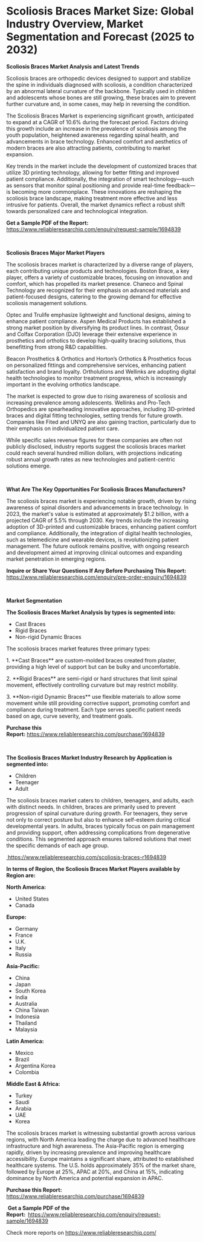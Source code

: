 <p><h1>Scoliosis Braces Market Size: Global Industry Overview, Market Segmentation and Forecast (2025 to 2032)</h1></p><p><strong>Scoliosis Braces Market Analysis and Latest Trends</strong></p>
<p><p>Scoliosis braces are orthopedic devices designed to support and stabilize the spine in individuals diagnosed with scoliosis, a condition characterized by an abnormal lateral curvature of the backbone. Typically used in children and adolescents whose bones are still growing, these braces aim to prevent further curvature and, in some cases, may help in reversing the condition.</p><p>The Scoliosis Braces Market is experiencing significant growth, anticipated to expand at a CAGR of 10.6% during the forecast period. Factors driving this growth include an increase in the prevalence of scoliosis among the youth population, heightened awareness regarding spinal health, and advancements in brace technology. Enhanced comfort and aesthetics of modern braces are also attracting patients, contributing to market expansion.</p><p>Key trends in the market include the development of customized braces that utilize 3D printing technology, allowing for better fitting and improved patient compliance. Additionally, the integration of smart technology—such as sensors that monitor spinal positioning and provide real-time feedback—is becoming more commonplace. These innovations are reshaping the scoliosis brace landscape, making treatment more effective and less intrusive for patients. Overall, the market dynamics reflect a robust shift towards personalized care and technological integration.</p></p>
<p><strong>Get a Sample PDF of the Report:&nbsp;</strong> <a href="https://www.reliableresearchiq.com/enquiry/request-sample/1694839?utm_campaign=2257&utm_medium=2&utm_source=Github&utm_content=ia&utm_term=18022025&utm_id=scoliosis-braces">https://www.reliableresearchiq.com/enquiry/request-sample/1694839</a></p>
<p>&nbsp;</p>
<p><strong>Scoliosis Braces Major Market Players</strong></p>
<p><p>The scoliosis braces market is characterized by a diverse range of players, each contributing unique products and technologies. Boston Brace, a key player, offers a variety of customizable braces, focusing on innovation and comfort, which has propelled its market presence. Chaneco and Spinal Technology are recognized for their emphasis on advanced materials and patient-focused designs, catering to the growing demand for effective scoliosis management solutions.</p><p>Optec and Trulife emphasize lightweight and functional designs, aiming to enhance patient compliance. Aspen Medical Products has established a strong market position by diversifying its product lines. In contrast, Össur and Colfax Corporation (DJO) leverage their extensive experience in prosthetics and orthotics to develop high-quality bracing solutions, thus benefitting from strong R&D capabilities.</p><p>Beacon Prosthetics & Orthotics and Horton’s Orthotics & Prosthetics focus on personalized fittings and comprehensive services, enhancing patient satisfaction and brand loyalty. Ortholutions and Wellinks are adopting digital health technologies to monitor treatment progress, which is increasingly important in the evolving orthotics landscape.</p><p>The market is expected to grow due to rising awareness of scoliosis and increasing prevalence among adolescents. Wellinks and Pro-Tech Orthopedics are spearheading innovative approaches, including 3D-printed braces and digital fitting technologies, setting trends for future growth. Companies like Fited and UNYQ are also gaining traction, particularly due to their emphasis on individualized patient care.</p><p>While specific sales revenue figures for these companies are often not publicly disclosed, industry reports suggest the scoliosis braces market could reach several hundred million dollars, with projections indicating robust annual growth rates as new technologies and patient-centric solutions emerge.</p></p>
<p>&nbsp;</p>
<p><strong>What Are The Key Opportunities For Scoliosis Braces Manufacturers?</strong></p>
<p><p>The scoliosis braces market is experiencing notable growth, driven by rising awareness of spinal disorders and advancements in brace technology. In 2023, the market's value is estimated at approximately $1.2 billion, with a projected CAGR of 5.5% through 2030. Key trends include the increasing adoption of 3D-printed and customizable braces, enhancing patient comfort and compliance. Additionally, the integration of digital health technologies, such as telemedicine and wearable devices, is revolutionizing patient management. The future outlook remains positive, with ongoing research and development aimed at improving clinical outcomes and expanding market penetration in emerging regions.</p></p>
<p><strong>Inquire or Share Your Questions If Any Before Purchasing This Report:</strong> <a href="https://www.reliableresearchiq.com/enquiry/pre-order-enquiry/1694839?utm_campaign=2257&utm_medium=2&utm_source=Github&utm_content=ia&utm_term=18022025&utm_id=scoliosis-braces">https://www.reliableresearchiq.com/enquiry/pre-order-enquiry/1694839</a></p>
<p>&nbsp;</p>
<p><strong>Market Segmentation</strong></p>
<p><strong>The Scoliosis Braces Market Analysis by types is segmented into:</strong></p>
<p><ul><li>Cast Braces</li><li>Rigid Braces</li><li>Non-rigid Dynamic Braces</li></ul></p>
<p><p>The scoliosis braces market features three primary types: </p><p>1. **Cast Braces** are custom-molded braces created from plaster, providing a high level of support but can be bulky and uncomfortable.</p><p>  </p><p>2. **Rigid Braces** are semi-rigid or hard structures that limit spinal movement, effectively controlling curvature but may restrict mobility.</p><p>3. **Non-rigid Dynamic Braces** use flexible materials to allow some movement while still providing corrective support, promoting comfort and compliance during treatment. Each type serves specific patient needs based on age, curve severity, and treatment goals.</p></p>
<p><strong>Purchase this Report:&nbsp;</strong><a href="https://www.reliableresearchiq.com/purchase/1694839?utm_campaign=2257&utm_medium=2&utm_source=Github&utm_content=ia&utm_term=18022025&utm_id=scoliosis-braces">https://www.reliableresearchiq.com/purchase/1694839</a></p>
<p>&nbsp;</p>
<p><strong>The Scoliosis Braces Market Industry Research by Application is segmented into:</strong></p>
<p><ul><li>Children</li><li>Teenager</li><li>Adult</li></ul></p>
<p><p>The scoliosis braces market caters to children, teenagers, and adults, each with distinct needs. In children, braces are primarily used to prevent progression of spinal curvature during growth. For teenagers, they serve not only to correct posture but also to enhance self-esteem during critical developmental years. In adults, braces typically focus on pain management and providing support, often addressing complications from degenerative conditions. This segmented approach ensures tailored solutions that meet the specific demands of each age group.</p></p>
<p><a href="https://www.reliableresearchiq.com/scoliosis-braces-r1694839?utm_campaign=2257&utm_medium=2&utm_source=Github&utm_content=ia&utm_term=18022025&utm_id=scoliosis-braces">&nbsp;https://www.reliableresearchiq.com/scoliosis-braces-r1694839</a></p>
<p><strong>In terms of Region, the Scoliosis Braces Market Players available by Region are:</strong></p>
<p>
    <p> <strong> North America: </strong>
        <ul>
            <li>United States</li>
            <li>Canada</li>
        </ul>
        </p> 
    <p> <strong> Europe: </strong>
        <ul>
            <li>Germany</li>
            <li>France</li>
            <li>U.K.</li>
            <li>Italy</li>
            <li>Russia</li>
        </ul>
        </p> 
    <p> <strong> Asia-Pacific: </strong>
        <ul>
            <li>China</li>
            <li>Japan</li>
            <li>South Korea</li>
            <li>India</li>
            <li>Australia</li>
            <li>China Taiwan</li>
            <li>Indonesia</li>
            <li>Thailand</li>
            <li>Malaysia</li>
        </ul>
        </p> 
    <p> <strong> Latin America: </strong>
        <ul>
            <li>Mexico</li>
            <li>Brazil</li>
            <li>Argentina Korea</li>
            <li>Colombia</li>
        </ul>
        </p> 
    <p> <strong> Middle East & Africa: </strong>
        <ul>
            <li>Turkey</li>
            <li>Saudi</li>
            <li>Arabia</li>
            <li>UAE</li>
            <li>Korea</li>
        </ul>
    </p>
    </p>
<p><p>The scoliosis braces market is witnessing substantial growth across various regions, with North America leading the charge due to advanced healthcare infrastructure and high awareness. The Asia-Pacific region is emerging rapidly, driven by increasing prevalence and improving healthcare accessibility. Europe maintains a significant share, attributed to established healthcare systems. The U.S. holds approximately 35% of the market share, followed by Europe at 25%, APAC at 20%, and China at 15%, indicating dominance by North America and potential expansion in APAC.</p></p>
<p><strong>Purchase this Report: </strong><a href="https://www.reliableresearchiq.com/purchase/1694839?utm_campaign=2257&utm_medium=2&utm_source=Github&utm_content=ia&utm_term=18022025&utm_id=scoliosis-braces">https://www.reliableresearchiq.com/purchase/1694839</a></p>
<p>&nbsp;<strong>Get a Sample PDF of the Report:&nbsp;&nbsp;</strong><a href="https://www.reliableresearchiq.com/enquiry/request-sample/1694839?utm_campaign=2257&utm_medium=2&utm_source=Github&utm_content=ia&utm_term=18022025&utm_id=scoliosis-braces">https://www.reliableresearchiq.com/enquiry/request-sample/1694839</a></p>
<p><strong></strong></p>
<p>Check more reports on <a href="https://www.reliableresearchiq.com/?utm_campaign=2257&utm_medium=2&utm_source=Github&utm_content=ia&utm_term=18022025&utm_id=scoliosis-braces">https://www.reliableresearchiq.com/</a></p>